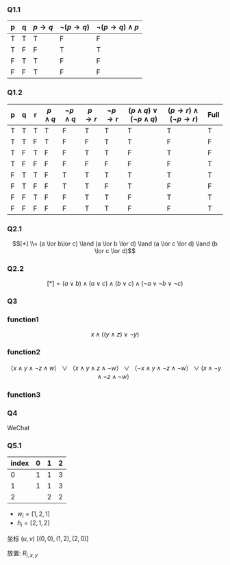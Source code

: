 ### Q1.1

| p   | q   | $p \rightarrow q$ | $\neg (p \rightarrow q)$ | $\neg (p \rightarrow q) \land p$ |
| --- | --- | ----------------- | ------------------------ | -------------------------------- |
| T   | T   | T                 | F                        | F                                |
| T   | F   | F                 | T                        | T                                |
| F   | T   | T                 | F                        | F                                |
| F   | F   | T                 | F                        | F                                |

### Q1.2
| p   | q   | r   | $p \land q$ | $\neg p \land q$ | $p \rightarrow r$ | $\neg p \rightarrow r$ | $(p \land q)\lor (\neg p \land q)$ | $(p \rightarrow r)\land(\neg p \rightarrow r)$ | Full |
| --- | --- | --- | ----------- | ---------------- | ----------------- | ---------------------- | ---------------------------------- | ---------------------------------------------- | ---- |
| T   | T   | T   | T           | F                | T                 | T                      | T                                  | T                                              | T    |
| T   | T   | F   | T           | F                | F                 | T                      | T                                  | F                                              | F    |
| T   | F   | T   | F           | F                | T                 | T                      | F                                  | T                                              | F    |
| T   | F   | F   | F           | F                | F                 | F                      | F                                  | F                                              | T    |
| F   | T   | T   | F           | T                | T                 | T                      | T                                  | T                                              | T    |
| F   | T   | F   | F           | T                | T                 | F                      | T                                  | F                                              | F    |
| F   | F   | T   | F           | F                | T                 | T                      | F                                  | T                                              | T    |
| F   | F   | F   | F           | F                | T                 | T                      | F                                  | F                                              | T    |

### Q2.1
$$[*] \\= (a \lor b\lor c) \land (a \lor b \lor d) \land (a \lor c \lor d) \land (b \lor c \lor d)$$
### Q2.2
$$
[*] = (a \lor b) \land (a \lor c) \land (b \lor c) \land ( \neg a \lor \neg b \lor \neg c)
$$

### Q3
### function1
$$
x \land ((y \land z) \lor \neg y)
$$
### function2
$$
（x \land y \land \neg z \land w）\lor （x \land y \land z \land \neg w）\lor （\neg x \land y \land \neg z \land \neg w）\lor (x \land \neg y \land \neg z \land \neg w）
$$

### function3


### Q4
WeChat
### Q5.1

| index | 0   | 1   | 2   |
| ----- | --- | --- | --- |
| 0     | 1   | 1   | 3   |
| 1     | 1   | 1   | 3   |
| 2     |     | 2   | 2   |

- $w_i = [1,2,1]$
- $h_i = [2,1,2]$

坐标 $(u,v)$
$[(0,0),(1,2),(2,0)]$

放置:
$R_{i,x,y}$



